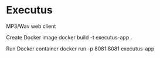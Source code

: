 # Executus
MP3/Wav web client

Create Docker image
docker build -t executus-app .

Run Docker container
docker run -p 8081:8081 executus-app